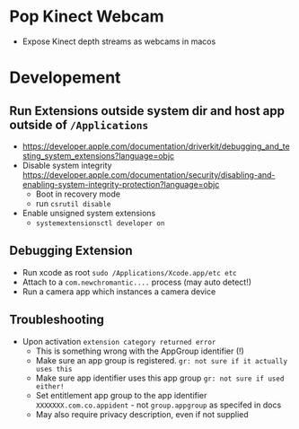 Pop Kinect Webcam
==========================
- Expose Kinect depth streams as webcams in macos


Developement
==================
Run Extensions outside system dir and host app outside of `/Applications`
---------------------------
- https://developer.apple.com/documentation/driverkit/debugging_and_testing_system_extensions?language=objc
- Disable system integrity https://developer.apple.com/documentation/security/disabling-and-enabling-system-integrity-protection?language=objc
	- Boot in recovery mode
	- run `csrutil disable`
- Enable unsigned system extensions
	- `systemextensionsctl developer on`

Debugging Extension
-------------------------
- Run xcode as root `sudo /Applications/Xcode.app/etc etc`
- Attach to a `com.newchromantic....` process (may auto detect!)
- Run a camera app which instances a camera device

Troubleshooting
------------------
- Upon activation `extension category returned error`
	- This is something wrong with the AppGroup identifier (!)
	- Make sure an app group is registered. `gr: not sure if it actually uses this`
	- Make sure app identifier uses this app group `gr: not sure if used either!`
	- Set entitlement app group to the app identifier `XXXXXXX.com.co.appident` - not `group.appgroup` as specifed in docs
	- May also require privacy description, even if not supplied
